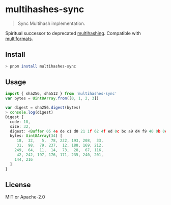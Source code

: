 # multihashes-sync

> Sync Multihash implementation.

Spiritual successor to deprecated [multihashing](https://github.com/multiformats/js-multihashing).
Compatible with [multiformats](https://github.com/multiformats/js-multiformats).

## Install

```sh
> pnpm install multihashes-sync
```

## Usage

```ts
import { sha256, sha512 } from 'multihashes-sync'
var bytes = Uint8Array.from([0, 1, 2, 3])

var digest = sha256.digest(bytes)
> console.log(digest)
Digest {
  code: 18,
  size: 32,
  digest: <Buffer 05 4e de c1 d0 21 1f 62 4f ed 0c bc a9 d4 f9 40 0b 0e 49 1c 43 74 2a f2 c5 b0 ab eb f0 c9 90 d8>,
  bytes: Uint8Array(34) [
     18,  32,   5,  78, 222, 193, 208,  33,
     31,  98,  79, 237,  12, 188, 169, 212,
    249,  64,  11,  14,  73,  28,  67, 116,
     42, 242, 197, 176, 171, 235, 240, 201,
    144, 216
  ]
}
```

## License

MIT or Apache-2.0
